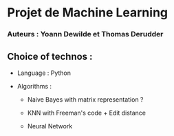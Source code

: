 # Projet de Machine Learning

### Auteurs : Yoann Dewilde et Thomas Derudder 

## Choice of technos : 

- Language : Python

- Algorithms :

    -  Naive Bayes with matrix representation ? 

    - KNN with Freeman's code + Edit distance

    - Neural Network